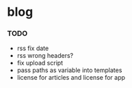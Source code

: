 # blog

### TODO
- rss fix date
- rss wrong headers?
- fix upload script
- pass paths as variable into templates
- license for articles and license for app
